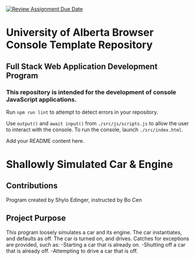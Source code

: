 [![Review Assignment Due Date](https://classroom.github.com/assets/deadline-readme-button-22041afd0340ce965d47ae6ef1cefeee28c7c493a6346c4f15d667ab976d596c.svg)](https://classroom.github.com/a/qIWAUqru)
# University of Alberta Browser Console Template Repository
## Full Stack Web Application Development Program
### This repository is intended for the development of console JavaScript applications.

Run `npm run lint` to attempt to detect errors in your repository.

Use `output()` and `await input()` from `./src/js/scripts.js` to allow the user to interact with the console.
To run the console, launch `./src/index.html`.

Add your README content here.
# Shallowly Simulated Car & Engine
## Contributions
Program created by Shylo Edinger, instructed by Bo Cen
## Project Purpose
This program loosely simulates a car and its engine.
The car instantiates, and defaults as off. The car is turned on, and drives.
Catches for exceptions are provided, such as:
-Starting a car that is already on.
-Shutting off a car that is already off.
-Attempting to drive a car that is off.